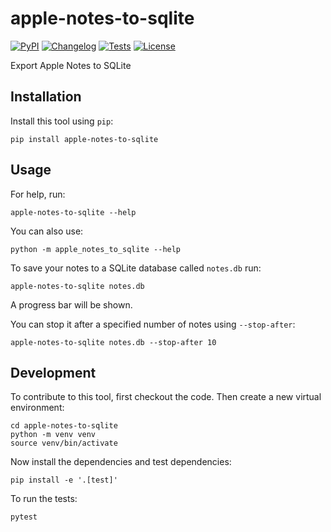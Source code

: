 # apple-notes-to-sqlite

[![PyPI](https://img.shields.io/pypi/v/apple-notes-to-sqlite.svg)](https://pypi.org/project/apple-notes-to-sqlite/)
[![Changelog](https://img.shields.io/github/v/release/dogsheep/apple-notes-to-sqlite?include_prereleases&label=changelog)](https://github.com/dogsheep/apple-notes-to-sqlite/releases)
[![Tests](https://github.com/dogsheep/apple-notes-to-sqlite/workflows/Test/badge.svg)](https://github.com/dogsheep/apple-notes-to-sqlite/actions?query=workflow%3ATest)
[![License](https://img.shields.io/badge/license-Apache%202.0-blue.svg)](https://github.com/dogsheep/apple-notes-to-sqlite/blob/master/LICENSE)

Export Apple Notes to SQLite

## Installation

Install this tool using `pip`:

    pip install apple-notes-to-sqlite

## Usage

For help, run:

    apple-notes-to-sqlite --help

You can also use:

    python -m apple_notes_to_sqlite --help

To save your notes to a SQLite database called `notes.db` run:

    apple-notes-to-sqlite notes.db

A progress bar will be shown.

You can stop it after a specified number of notes using `--stop-after`:

    apple-notes-to-sqlite notes.db --stop-after 10

## Development

To contribute to this tool, first checkout the code. Then create a new virtual environment:

    cd apple-notes-to-sqlite
    python -m venv venv
    source venv/bin/activate

Now install the dependencies and test dependencies:

    pip install -e '.[test]'

To run the tests:

    pytest
